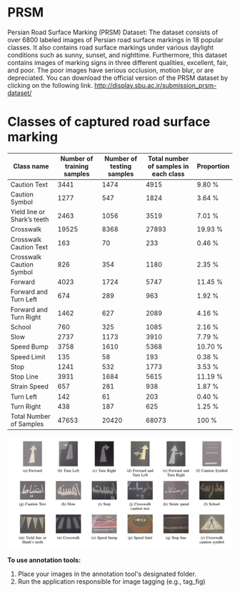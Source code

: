 # PRSM
Persian Road Surface Marking (PRSM) Dataset: The dataset consists of over 6800 labeled images of Persian road surface markings in 18 popular classes. It also contains road surface markings under various daylight conditions such as sunny, sunset, and nighttime. Furthermore, this dataset contains images of marking signs in three different qualities, excellent, fair, and poor. The poor images have serious occlusion, motion blur, or are depreciated.
You can download the official version of the PRSM dataset by clicking on the following link.
http://display.sbu.ac.ir/submission_prsm-dataset/


# Classes of captured road surface marking
| Class name | Number of training samples | Number of testing samples | Total number of samples in each class | Proportion |
|---|---|---|---|---|
| Caution Text | 3441 | 1474 | 4915 | 9.80 % |
| Caution Symbol | 1277 | 547 | 1824 | 3.64 % |
| Yield line or Shark’s teeth | 2463 | 1056 | 3519 | 7.01 % |
| Crosswalk | 19525 | 8368 | 27893 | 19.93 % |
| Crosswalk Caution Text | 163 | 70 | 233 | 0.46 % |
| Crosswalk Caution Symbol | 826 | 354 | 1180 | 2.35 % |
| Forward | 4023 | 1724 | 5747 | 11.45 % |
| Forward and Turn Left | 674 | 289 | 963 | 1.92 % |
| Forward and Turn Right | 1462 | 627 | 2089 | 4.16 % |
| School | 760 | 325 | 1085 | 2.16 % |
| Slow | 2737 | 1173 | 3910 | 7.79 % |
| Speed Bump | 3758 | 1610 | 5368 | 10.70 % |
| Speed Limit | 135 | 58 | 193 | 0.38 % |
| Stop | 1241 | 532 | 1773 | 3.53 % |
| Stop Line | 3931 | 1684 | 5615 | 11.19 % |
| Strain Speed | 657 | 281 | 938 | 1.87 % |
| Turn Left | 142 | 61 | 203 | 0.40 % |
| Turn Right | 438 | 187 | 625 | 1.25 % |
| Total Number of Samples | 47653 | 20420 | 68073 | 100 % |

![Classes of captured road surface marking](Images/PRSM.png)

**To use annotation tools:**
1. Place your images in the annotation tool's designated folder.
2. Run the application responsible for image tagging (e.g., tag_fig)
   
